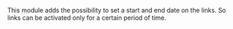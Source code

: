 This module adds the possibility to set a start and end date on the
links. So links can be activated only for a certain period of time.
